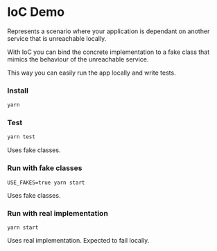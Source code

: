 # IoC Demo

Represents a scenario where your application is dependant on another service that is unreachable locally.

With IoC you can bind the concrete implementation to a fake class that mimics the behaviour of the unreachable service.

This way you can easily run the app locally and write tests.

### Install

```bash
yarn
```

### Test

```bash
yarn test
```

Uses fake classes.

### Run with fake classes

```
USE_FAKES=true yarn start
```

Uses fake classes.

### Run with real implementation

```
yarn start
```

Uses real implementation. Expected to fail locally.
